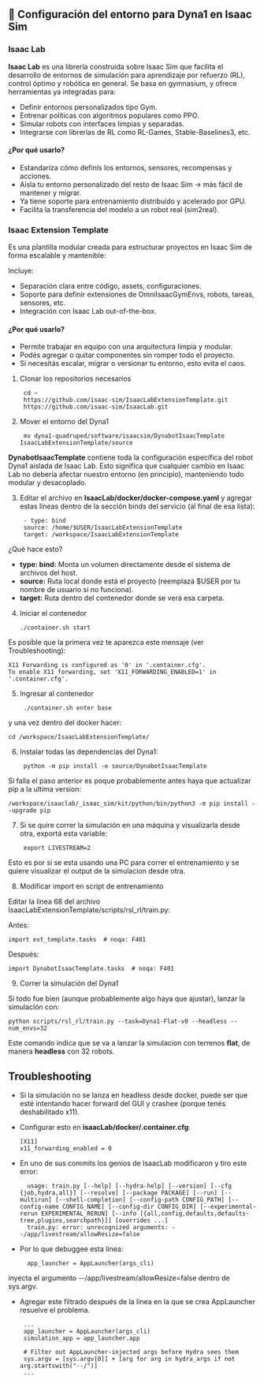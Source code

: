 ## 🦾 Configuración del entorno para Dyna1 en Isaac Sim

### Isaac Lab
**Isaac Lab** es una librería construida sobre Isaac Sim que facilita el desarrollo de entornos de simulación para 
aprendizaje por refuerzo (RL), control óptimo y robótica en general. Se basa en gymnasium, y ofrece herramientas ya integradas para:

- Definir entornos personalizados tipo Gym.
- Entrenar políticas con algoritmos populares como PPO.
- Simular robots con interfaces limpias y separadas.
- Integrarse con librerías de RL como RL-Games, Stable-Baselines3, etc.

#### ¿Por qué usarlo?
- Estandariza cómo definís los entornos, sensores, recompensas y acciones.
- Aísla tu entorno personalizado del resto de Isaac Sim → más fácil de mantener y migrar.
- Ya tiene soporte para entrenamiento distribuido y acelerado por GPU.
- Facilita la transferencia del modelo a un robot real (sim2real).

### Isaac Extension Template
Es una plantilla modular creada para estructurar proyectos en Isaac Sim de forma escalable y mantenible:

Incluye:
- Separación clara entre código, assets, configuraciones.
- Soporte para definir extensiones de OmniIsaacGymEnvs, robots, tareas, sensores, etc.
- Integración con Isaac Lab out-of-the-box.

#### ¿Por qué usarlo?
- Permite trabajar en equipo con una arquitectura limpia y modular.
- Podés agregar o quitar componentes sin romper todo el proyecto.
- Si necesitás escalar, migrar o versionar tu entorno, esto evita el caos.


1. Clonar los repositorios necesarios
    
	    cd ~
	    https://github.com/isaac-sim/IsaacLabExtensionTemplate.git
	    https://github.com/isaac-sim/IsaacLab.git

2. Mover el entorno del Dyna1

    	mv dyna1-quadruped/software/isaacsim/DynabotIsaacTemplate IsaacLabExtensionTemplate/source

**DynabotIsaacTemplate** contiene toda la configuración específica del robot Dyna1 aislada de Isaac Lab. Esto significa que cualquier cambio en Isaac Lab no debería afectar nuestro entorno (en principio), manteniendo todo modular y desacoplado.

3. Editar el archivo en **IsaacLab/docker/docker-compose.yaml** y agregar estas líneas dentro de la sección binds del servicio (al final de esa lista):

		- type: bind
		source: /home/$USER/IsaacLabExtensionTemplate
		target: /workspace/IsaacLabExtensionTemplate

¿Qué hace esto?

- **type: bind:** Monta un volumen directamente desde el sistema de archivos del host.
- **source:** Ruta local donde está el proyecto (reemplazá $USER por tu nombre de usuario si no funciona).
- **target:** Ruta dentro del contenedor donde se verá esa carpeta.

4.  Iniciar el contenedor
   
   		./container.sh start


Es posible que la primera vez te aparezca este mensaje (ver Troubleshooting):

    X11 Forwarding is configured as '0' in '.container.cfg'.
	To enable X11 forwarding, set 'X11_FORWARDING_ENABLED=1' in '.container.cfg'.

5. Ingresar al contenedor

		./container.sh enter base

y una vez dentro del docker hacer:

    cd /workspace/IsaacLabExtensionTemplate/

6. Instalar todas las dependencias del Dyna1:

		python -m pip install -e source/DynabotIsaacTemplate

Si falla el paso anterior es poque probablemente antes haya que actualizar pip a la ultima version:

    /workspace/isaaclab/_isaac_sim/kit/python/bin/python3 -m pip install --upgrade pip

7. Si se quire correr la simulación en una máquina y visualizarla desde otra, exportá esta variable:

    	export LIVESTREAM=2

Esto es por si se esta usando una PC para correr el entrenamiento y se quiere visualizar el output de la simulacion desde otra.

8. Modificar import en script de entrenamiento

Editar la línea 68 del archivo IsaacLabExtensionTemplate/scripts/rsl_rl/train.py:

Antes:

	import ext_template.tasks  # noqa: F401

Después:
    
    import DynabotIsaacTemplate.tasks  # noqa: F401

9. Correr la simulación del Dyna1

Si todo fue bien (aunque probablemente algo haya que ajustar), lanzar la simulación con:

    python scripts/rsl_rl/train.py --task=Dyna1-Flat-v0 --headless --num_envs=32

Este comando indica que se va a lanzar la simulacion con terrenos **flat**, de manera **headless** con 32 robots. 

## Troubleshooting

- Si la simulación no se lanza en headless desde docker, puede ser que esté intentando hacer forward del GUI y crashee (porque tenés deshabilitado x11).
- Configurar esto en **isaacLab/docker/.container.cfg**:
  
      [X11]
      x11_forwarding_enabled = 0



- En uno de sus commits los genios de IsaacLab modificaron y tiro este error:

		usage: train.py [--help] [--hydra-help] [--version] [--cfg {job,hydra,all}] [--resolve] [--package PACKAGE] [--run] [--multirun] [--shell-completion] [--config-path CONFIG_PATH] [--config-name CONFIG_NAME] [--config-dir CONFIG_DIR] [--experimental-rerun EXPERIMENTAL_RERUN] [--info [{all,config,defaults,defaults-tree,plugins,searchpath}]] [overrides ...]
		train.py: error: unrecognized arguments: --/app/livestream/allowResize=false

- Por lo que debuggee esta linea:

		app_launcher = AppLauncher(args_cli)
 
 inyecta el argumento --/app/livestream/allowResize=false dentro de sys.argv. 
 
 - Agregar este filtrado después de la línea en la que se crea AppLauncher resuelve el problema.

		...
		app_launcher = AppLauncher(args_cli)
		simulation_app = app_launcher.app
		
		# Filter out AppLauncher-injected args before Hydra sees them
		sys.argv = [sys.argv[0]] + [arg for arg in hydra_args if not arg.startswith("--/")]
		...
     



    
